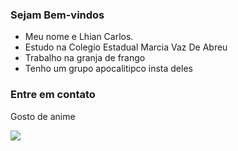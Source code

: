 ###  Sejam Bem-vindos 

- Meu nome e Lhian Carlos.
- Estudo na Colegio Estadual Marcia Vaz De Abreu
- Trabalho na granja de frango
- Tenho um grupo apocalitipco insta deles 

### Entre em contato
[](instragram.com/Kau_souzzaa)

Gosto de anime 

![](https://gifsec.com/wp-content/uploads/2022/11/smooth-anime-gif-1.gif)
